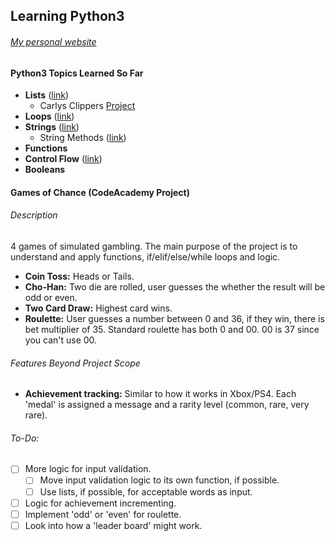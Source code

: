 ## Learning Python3
###### [My personal website](https://www.kennethlacroix.me)


#### Python3 Topics Learned So Far ####

- **Lists** ([link](https://github.com/kenlacroix/Learning-Python3/blob/master/lists.py))
  - Carlys Clippers [Project](https://github.com/kenlacroix/Learning-Python3/blob/master/projects/carlys_clippers.py)
- **Loops** ([link](https://github.com/kenlacroix/Learning-Python3/blob/master/loops.py))
- **Strings** ([link](https://github.com/kenlacroix/Learning-Python3/blob/master/strings.py))
  - String Methods ([link](https://github.com/kenlacroix/Learning-Python3/blob/master/string_methods.py))
- **Functions**
- **Control Flow** ([link](https://github.com/kenlacroix/Learning-Python3/tree/master/control-flow))
- **Booleans**

#### Games of Chance (CodeAcademy Project)

###### Description

4 games of simulated gambling. The main purpose of the project is to understand
and apply functions, if/elif/else/while loops and logic.

- **Coin Toss:** Heads or Tails.
- **Cho-Han:** Two die are rolled, user guesses the whether the result will be
odd or even.
- **Two Card Draw:** Highest card wins.
- **Roulette:** User guesses a number between 0 and 36, if they win, there is bet
multiplier of 35. Standard roulette has both 0 and 00. 00 is 37 since you can't
use 00.

###### Features Beyond Project Scope

- **Achievement tracking:** Similar to how it works in Xbox/PS4. Each 'medal'
is assigned a message and a rarity level (common, rare, very rare).

###### To-Do:

- [ ] More logic for input validation.
  - [ ] Move input validation logic to its own function, if possible.
  - [ ] Use lists, if possible, for acceptable words as input.
- [ ] Logic for achievement incrementing.
- [ ] Implement 'odd' or 'even' for roulette.
- [ ] Look into how a 'leader board' might work.
